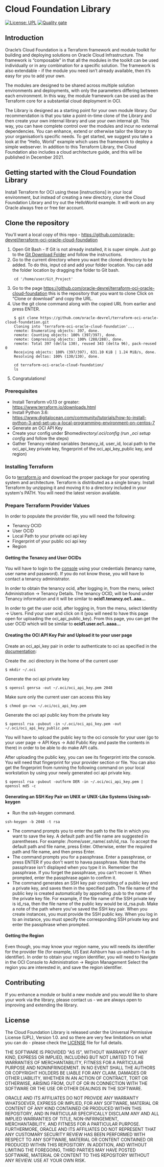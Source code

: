 # Cloud Foundation Library

[![License: UPL](https://img.shields.io/badge/license-UPL-green)](https://img.shields.io/badge/license-UPL-green) [![Quality gate](https://sonarcloud.io/api/project_badges/quality_gate?project=oracle-devrel_terraform-oci-oracle-cloud-foundation)](https://sonarcloud.io/dashboard?id=oracle-devrel_terraform-oci-oracle-cloud-foundation)

## Introduction
Oracle’s Cloud Foundation is a Terraform framework and module toolkit for building and deploying solutions on Oracle Cloud Infrastructure.
The framework is “composable” in that all the modules in the toolkit can be used individually or in any combination for a specific solution. The framework is also extendable - if the module you need isn’t already available, then it’s easy for you to add your own.

The modules are designed to be shared across multiple solution environments and deployments, with only the parameters differing between each environment. In this way, the module framework can be used as the Terraform core for a substantial cloud deployment in OCI.

The Library is designed as a starting point for your own module library. Our recommendation is that you take a point-in-time clone of the Library and then create your own internal library and use your own internal git. This way, you can have complete control over the modules and incur no external dependencies. You can enhance, extend or otherwise tailor the library to your organisation’s specific needs.
To get started, we suggest you take a look at the “Hello, World” example which uses the framework to deploy a simple webserver. In addition to this Terraform Library, the Cloud Foundation also includes a cloud architecture guide, and this will be published in December 2021.


## Getting started with the Cloud Foundation Library
Install Terraform for OCI using these [instructions] in your local environment, but instead of creating a new directory, clone the Cloud Foundation Library and try out the HelloWorld example. It will work on any Oracle always free or free tier account.

## Clone the repository 
You'll want a local copy of this repo - https://github.com/oracle-devrel/terraform-oci-oracle-cloud-foundation 
1. Open Git Bash - If Git is not already installed, it is super simple. Just go to the [Git Download Folder](https://git-scm.com/downloads) and follow the instructions.
2. Go to the current directory where you want the cloned directory to be added.
To do this, input cd and add your folder location. You can add the folder location by dragging the folder to Git bash.
```
    cd '/home/user/Git_Project'
```
3. Go to the page https://github.com/oracle-devrel/terraform-oci-oracle-cloud-foundation this is the repository that you want to clone
Click on “Clone or download” and copy the URL.
4. Use the git clone command along with the copied URL from earlier and press ENTER.
```
    $ git clone https://github.com/oracle-devrel/terraform-oci-oracle-cloud-foundation.git
    Cloning into 'terraform-oci-oracle-cloud-foundation'...
    remote: Enumerating objects: 397, done.
    remote: Counting objects: 100% (397/397), done.
    remote: Compressing objects: 100% (288/288), done.
    remote: Total 397 (delta 130), reused 343 (delta 96), pack-reused 0
    Receiving objects: 100% (397/397), 631.10 KiB | 1.24 MiB/s, done.
    Resolving deltas: 100% (130/130), done.

    cd terraform-oci-oracle-cloud-foundation/
    ls
```
5. Congratulations!

### Prerequisites
- Install Terraform v0.13 or greater: https://www.terraform.io/downloads.html
- Install Python 3.6: https://www.digitalocean.com/community/tutorials/how-to-install-python-3-and-set-up-a-local-programming-environment-on-centos-7
- Generate an OCI API Key
- Create your config under \$home*directory/.oci/config (run \_oci setup config* and follow the steps)
- Gather Tenancy related variables (tenancy_id, user_id, local path to the oci_api_key private key, fingerprint of the oci_api_key_public key, and region)

### Installing Terraform

Go to [terraform.io](https://www.terraform.io/downloads.html) and download the proper package for your operating system and architecture. Terraform is distributed as a single binary.
Install Terraform by unzipping it and moving it to a directory included in your system's PATH. You will need the latest version available.

### Prepare Terraform Provider Values

In order to populate the provider file, you will need the following:

- Tenancy OCID
- User OCID
- Local Path to your private oci api key
- Fingerprint of your public oci api key
- Region

#### **Getting the Tenancy and User OCIDs**

You will have to login to the [console](https://console.us-ashburn-1.oraclecloud.com) using your credentials (tenancy name, user name and password). If you do not know those, you will have to contact a tenancy administrator.

In order to obtain the tenancy ocid, after logging in, from the menu, select Administration -> Tenancy Details. The tenancy OCID, will be found under Tenancy information and it will be similar to **ocid1.tenancy.oc1..aaa…**

In order to get the user ocid, after logging in, from the menu, select Identity -> Users. Find your user and click on it (you will need to have this page open for uploading the oci_api_public_key). From this page, you can get the user OCID which will be similar to **ocid1.user.oc1..aaaa…**

#### **Creating the OCI API Key Pair and Upload it to your user page**

Create an oci_api_key pair in order to authenticate to oci as specified in the [documentation](https://docs.cloud.oracle.com/en-us/iaas/Content/API/Concepts/apisigningkey.htm#How):

Create the .oci directory in the home of the current user

`$ mkdir ~/.oci`

Generate the oci api private key

`$ openssl genrsa -out ~/.oci/oci_api_key.pem 2048`

Make sure only the current user can access this key

`$ chmod go-rwx ~/.oci/oci_api_key.pem`

Generate the oci api public key from the private key

`$ openssl rsa -pubout -in ~/.oci/oci_api_key.pem -out ~/.oci/oci_api_key_public.pem`

You will have to upload the public key to the oci console for your user (go to your user page -> API Keys -> Add Public Key and paste the contents in there) in order to be able to do make API calls.

After uploading the public key, you can see its fingerprint into the console. You will need that fingerprint for your provider section or file.
You can also get the fingerprint from running the following command on your local workstation by using your newly generated oci api private key.

`$ openssl rsa -pubout -outform DER -in ~/.oci/oci_api_key.pem | openssl md5 -c`

#### **Generating an SSH Key Pair on UNIX or UNIX-Like Systems Using ssh-keygen**

- Run the ssh-keygen command.

`ssh-keygen -b 2048 -t rsa`

- The command prompts you to enter the path to the file in which you want to save the key. A default path and file name are suggested in parentheses. For example: /home/user_name/.ssh/id_rsa. To accept the default path and file name, press Enter. Otherwise, enter the required path and file name, and then press Enter.
- The command prompts you for a passphrase. Enter a passphrase, or press ENTER if you don't want to havea passphrase.
  Note that the passphrase isn't displayed when you type it in. Remember the passphrase. If you forget the passphrase, you can't recover it. When prompted, enter the passphrase again to confirm it.
- The command generates an SSH key pair consisting of a public key and a private key, and saves them in the specified path. The file name of the public key is created automatically by appending .pub to the name of the private key file. For example, if the file name of the SSH private key is id_rsa, then the file name of the public key would be id_rsa.pub.
  Make a note of the path where you've saved the SSH key pair.
  When you create instances, you must provide the SSH public key. When you log in to an instance, you must specify the corresponding SSH private key and enter the passphrase when prompted.

#### **Getting the Region**
Even though, you may know your region name, you will needs its identifier for the provider file (for example, US East Ashburn has us-ashburn-1 as its identifier).
In order to obtain your region identifier, you will need to Navigate in the OCI Console to Administration -> Region Management
Select the region you are interested in, and save the region identifier.


## Contributing
If you enhance a module or build a new module and you would like to share your work via the library, please contact us - we are always open to improving and extending the library.


## License
The Cloud Foundation Library is released under the Universal Permissive License (UPL), Version 1.0. and so there are very few limitations on what you can do - please check the [LICENSE](LICENSE) file for full details.

THE SOFTWARE IS PROVIDED "AS IS", WITHOUT WARRANTY OF ANY KIND, EXPRESS OR IMPLIED, INCLUDING BUT NOT LIMITED TO THE WARRANTIES OF MERCHANTABILITY, FITNESS FOR A PARTICULAR PURPOSE AND NONINFRINGEMENT. IN NO EVENT SHALL THE AUTHORS OR COPYRIGHT HOLDERS BE LIABLE FOR ANY CLAIM, DAMAGES OR OTHER LIABILITY, WHETHER IN AN ACTION OF CONTRACT, TORT OR OTHERWISE, ARISING FROM, OUT OF OR IN CONNECTION WITH THE SOFTWARE OR THE USE OR OTHER DEALINGS IN THE SOFTWARE.

ORACLE AND ITS AFFILIATES DO NOT PROVIDE ANY WARRANTY WHATSOEVER, EXPRESS OR IMPLIED, FOR ANY SOFTWARE, MATERIAL OR CONTENT OF ANY KIND CONTAINED OR PRODUCED WITHIN THIS REPOSITORY, AND IN PARTICULAR SPECIFICALLY DISCLAIM ANY AND ALL IMPLIED WARRANTIES OF TITLE, NON-INFRINGEMENT, MERCHANTABILITY, AND FITNESS FOR A PARTICULAR PURPOSE. FURTHERMORE, ORACLE AND ITS AFFILIATES DO NOT REPRESENT THAT ANY CUSTOMARY SECURITY REVIEW HAS BEEN PERFORMED WITH RESPECT TO ANY SOFTWARE, MATERIAL OR CONTENT CONTAINED OR PRODUCED WITHIN THIS REPOSITORY. IN ADDITION, AND WITHOUT LIMITING THE FOREGOING, THIRD PARTIES MAY HAVE POSTED SOFTWARE, MATERIAL OR CONTENT TO THIS REPOSITORY WITHOUT ANY REVIEW. USE AT YOUR OWN RISK.
